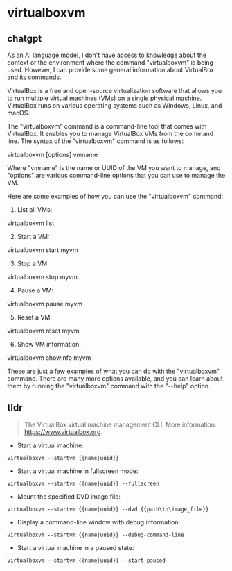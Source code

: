 # virtualboxvm 
## chatgpt 
As an AI language model, I don't have access to knowledge about the context or the environment where the command "virtualboxvm" is being used. However, I can provide some general information about VirtualBox and its commands.

VirtualBox is a free and open-source virtualization software that allows you to run multiple virtual machines (VMs) on a single physical machine. VirtualBox runs on various operating systems such as Windows, Linux, and macOS.

The "virtualboxvm" command is a command-line tool that comes with VirtualBox. It enables you to manage VirtualBox VMs from the command line. The syntax of the "virtualboxvm" command is as follows:

virtualboxvm [options] vmname

Where "vmname" is the name or UUID of the VM you want to manage, and "options" are various command-line options that you can use to manage the VM.

Here are some examples of how you can use the "virtualboxvm" command:

1. List all VMs:

virtualboxvm list

2. Start a VM:

virtualboxvm start myvm

3. Stop a VM:

virtualboxvm stop myvm

4. Pause a VM:

virtualboxvm pause myvm

5. Reset a VM:

virtualboxvm reset myvm

6. Show VM information:

virtualboxvm showinfo myvm

These are just a few examples of what you can do with the "virtualboxvm" command. There are many more options available, and you can learn about them by running the "virtualboxvm" command with the "--help" option. 

## tldr 
 
> The VirtualBox virtual machine management CLI.
> More information: <https://www.virtualbox.org>.

- Start a virtual machine:

`virtualboxvm --startvm {{name|uuid}}`

- Start a virtual machine in fullscreen mode:

`virtualboxvm --startvm {{name|uuid}} --fullscreen`

- Mount the specified DVD image file:

`virtualboxvm --startvm {{name|uuid}} --dvd {{path\to\image_file}}`

- Display a command-line window with debug information:

`virtualboxvm --startvm {{name|uuid}} --debug-command-line`

- Start a virtual machine in a paused state:

`virtualboxvm --startvm {{name|uuid}} --start-paused`
